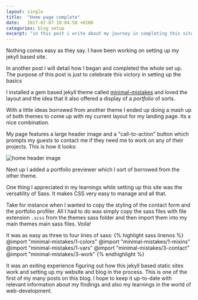 ```yaml
---
layout: single
title:  "Home page complete"
date:   2017-07-07 10:04:58 +0100
categories: blog setup
excerpt: "in this post i write about my journey in completing this site"
---
```

Nothing comes easy as they say. I have been working on setting up my jekyll based site.

In another post I will detail how I began and completed the whole set up.
The purpose of this post is just to celebrate this victory in setting up the basics

I installed a gem based jekyll theme called [minimal-mistakes](https://mmistakes.github.io/minimal-mistakes/) and loved the layout and the idea that it also offered a display of a _portfolio_ of sorts. 

With a little ideas borrowed from another theme I ended up doing a mash up of both themes to come up with my current layout for my landing page. Its a nice combination.

My page features a large header image and a "call-to-action" button which prompts my guests to contact me if they need me to work on any of their projects. This is how it looks: 

![home header image](/assets/home-header.jpg)

Next up I added a portfolio previewer which I sort of borrowed from the other theme.

One thing I appreciated in my learnings while setting up this site was the versatility of Sass. It makes CSS very easy to manage and all that. 

Take for instance when I wanted to copy the styling of the contact form and the portfolio profiler. All I had to do was simply copy the sass files with file extension `.scss` from the themes sass folder and then import them into my main themes main sass files. Voila!

It was as easy as three to four lines of sass:
{% highlight sass linenos %}
@import "minimal-mistakes/1-colors"
@import "minimal-mistakes/1-mixins"
@import "minimal-mistakes/1-vars"
@import "minimal-mistakes/3-contact"
@import "minimal-mistakes/3-work"
{% endhighlight %}

It was an exiting experience figuring out how this jekyll based static sites work and setting up my website and blog in the process. This is one of the first of my many posts on this blog. I hope to keep it up-to-date with relevant information about my findings and also my learnings in the world of web-development.